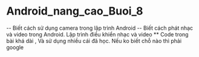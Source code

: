 # Android_nang_cao_Buoi_8
--  Biết cách sử dụng camera trong lập trình Android
-- Biết cách phát nhạc và video trong Android. Lập trình điều khiển nhạc và video
** Code trong bài khá dài , Và sử dụng nhiều cái đã học. Nếu ko biết chỗ nào thì phải google
